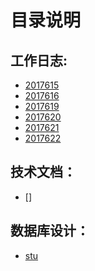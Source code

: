 
# 目录说明

工作日志:
---
* [2017615](./2017615.md)
* [2017616](./2017616.md)
* [2017619](./2017619.md)
* [2017620](./2017620.md)
* [2017621](./2017621.md)
* [2017622](./2017622.md)

技术文档：
---
* []

数据库设计：
---
* [stu]()

